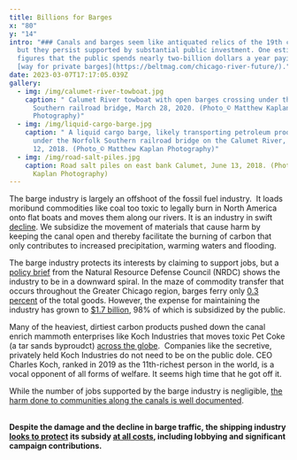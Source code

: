 ```yaml
---
title: Billions for Barges
x: "80"
y: "14"
intro: "### Canals and barges seem like antiquated relics of the 19th century,
  but they persist supported by substantial public investment. One estimate
  figures that the public spends nearly two-billion dollars a year paying the
  [way for private barges](https://beltmag.com/chicago-river-future/)."
date: 2023-03-07T17:17:05.039Z
gallery:
  - img: /img/calumet-river-towboat.jpg
    caption: " Calumet River towboat with open barges crossing under the Norfolk
      Southern railroad bridge, March 28, 2020. (Photo_© Matthew Kaplan
      Photography)"
  - img: /img/liquid-cargo-barge.jpg
    caption: " A liquid cargo barge, likely transporting petroleum products, passes
      under the Norfolk Southern railroad bridge on the Calumet River, December
      12, 2018. (Photo_© Matthew Kaplan Photography)"
  - img: /img/road-salt-piles.jpg
    caption: Road salt piles on east bank Calumet, June 13, 2018. (Photo_© Matthew
      Kaplan Photography)
---
```

The barge industry is largely an offshoot of the fossil fuel industry.  It loads moribund commodities like coal too toxic to legally burn in North America onto flat boats and moves them along our rivers. It is an industry in swift [decline](https://www.nrdc.org/sites/default/files/revitalizing-chicago-area-waterway-system-IB.pdf). We subsidize the movement of materials that cause harm by keeping the canal open and thereby facilitate the burning of carbon that only contributes to increased precipitation, warming waters and flooding.  

The barge industry protects its interests by claiming to support jobs, but a [policy brief](https://www.nrdc.org/sites/default/files/revitalizing-chicago-area-waterway-system-IB.pdf) from the Natural Resource Defense Council (NRDC) shows the industry to be in a downward spiral. In the maze of commodity transfer that occurs throughout the Greater Chicago region, barges ferry only [0.3 percent](https://www.nrdc.org/sites/default/files/revitalizing-chicago-area-waterway-system-IB.pdf) of the total goods. However, the expense for maintaining the industry has grown to [$1.7 billion](https://usace.contentdm.oclc.org/digital/collection/p16021coll6/id/42/), 98% of which is subsidized by the public.

Many of the heaviest, dirtiest carbon products pushed down the canal enrich mammoth enterprises like Koch Industries that moves toxic Pet Coke (a tar sands byproudct) [across the globe](https://thebackwardriver.org/?time=past&story=Why+a+Pipeline%3F).  Companies like the secretive, privately held Koch Industries do not need to be on the public dole. CEO Charles Koch, ranked in 2019 as the 11th-richest person in the world, is a vocal opponent of all forms of welfare. It seems high time that he got off it.

While the number of jobs supported by the barge industry is negligible, [the harm done to communities along the canals is well documented](https://www.epa.gov/petroleum-coke-chicago/health-effects-petroleum-coke).

**\
Despite the damage and the decline in barge traffic, the shipping industry [looks to protect](https://www.detroitnews.com/story/news/politics/2017/04/26/asian-carp/100933266/) its subsidy [at all costs](https://beltmag.com/chicago-river-future/), including lobbying and significant campaign contributions.**